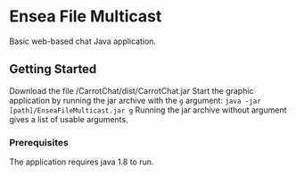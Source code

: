 # Ensea File Multicast

Basic web-based chat Java application.

## Getting Started

Download the file /CarrotChat/dist/CarrotChat.jar
Start the graphic application by running the jar archive with the `g` argument: `java -jar [path]/EnseaFileMulticast.jar g`
Running the jar archive without argument gives a list of usable arguments.

### Prerequisites

The application requires java 1.8 to run.
